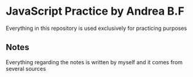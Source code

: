 # JavaScript Practice by Andrea B.F
Everything in this repository is used exclusively for practicing purposes

## Notes
Everything regarding the notes is written by myself and it comes from several sources
